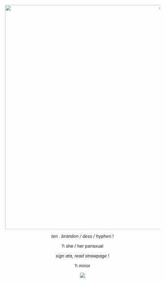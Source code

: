 <p align="center">
<img <img <img <img width="1128" height="729" alt="G1LqybzW0AAPQMF" src="https://github.com/user-attachments/assets/cbc26e45-3b4e-49ad-9340-354aca9086a1" />
<p align="center">

</p>
<p align="center">
  <i>ten . brandon / dess / hyphen</i> !
</p>
<p align="center">
𐙚  she / her pansxual
</p>
<p align="center">
</p>
<p align="center">
  <i>sign ata, read strawpage</i> !
</p>
<p align="center">
𐙚 minor
</p>
<p align="center">

<img src="https://komarev.com/ghpvc/?username=meqout&color=ADD8E6&style=plastic&label=hearts">
</p>

<p align="center">
<img <<img ![tumblr_21fecd050404a4088ffe17b458a6bceb_63eb79af_250](https://github.com/user-attachments/assets/1a822801-b1a7-4316-b02a-93288a3f991c)
" />
<p align="center">
